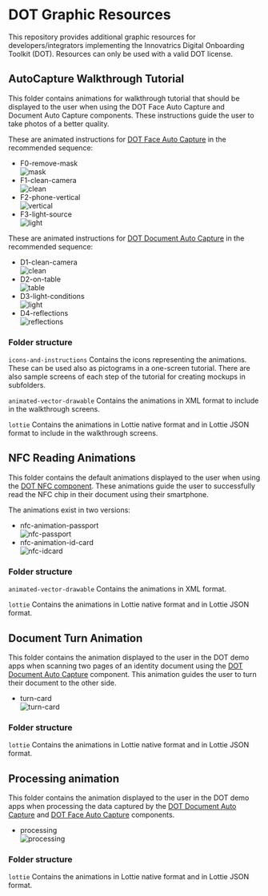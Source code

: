 # DOT Graphic Resources

This repository provides additional graphic resources for developers/integrators implementing the Innovatrics Digital Onboarding Toolkit (DOT). Resources can only be used with a valid DOT license.

## AutoCapture Walkthrough Tutorial

This folder contains animations for walkthrough tutorial that should be displayed to the user when using the DOT Face Auto Capture and Document Auto Capture components. These instructions guide the user to take photos of a better quality.


These are animated instructions for [DOT Face Auto Capture](https://developers.innovatrics.com/digital-onboarding/docs/functionalities/face/auto-capture/) in the recommended sequence:
- F0-remove-mask <br />
![mask](autocapture-walkthrough-tutorial/icons-and-instructions/F0-remove-mask.png)
- F1-clean-camera <br />
![clean](autocapture-walkthrough-tutorial/icons-and-instructions/F1-clean-camera.png)
- F2-phone-vertical <br />
![vertical](autocapture-walkthrough-tutorial/icons-and-instructions/F2-phone-vertical.png)
- F3-light-source <br />
![light](autocapture-walkthrough-tutorial/icons-and-instructions/F3-light-source.png)

These are animated instructions for [DOT Document Auto Capture](https://developers.innovatrics.com/digital-onboarding/docs/functionalities/document/auto-capture/) in the recommended sequence:
- D1-clean-camera <br />
![clean](autocapture-walkthrough-tutorial/icons-and-instructions/D1-clean-camera.png)
- D2-on-table <br />
![table](autocapture-walkthrough-tutorial/icons-and-instructions/D2-on-table.png)
- D3-light-conditions <br />
![light](autocapture-walkthrough-tutorial/icons-and-instructions/D3-light-conditions.png)
- D4-reflections <br />
![reflections](autocapture-walkthrough-tutorial/icons-and-instructions/D4-reflections.png)

### Folder structure

`icons-and-instructions` Contains the icons representing the animations. These can be used also as pictograms in a one-screen tutorial. There are also sample screens of each step of the tutorial for creating mockups in subfolders.

`animated-vector-drawable` Contains the animations in XML format to include in the walkthrough screens.

`lottie` Contains the animations in Lottie native format and in Lottie JSON format to include in the walkthrough screens.

## NFC Reading Animations

This folder contains the default animations displayed to the user when using the [DOT NFC component](https://developers.innovatrics.com/digital-onboarding/docs/functionalities/document/nfc-reading/). These animations guide the user to successfully read the NFC chip in their document using their smartphone.

The animations exist in two versions:
- nfc-animation-passport <br />
![nfc-passport](nfc-reading-animations/nfc-animation-passport.gif)
- nfc-animation-id-card <br />
![nfc-idcard](nfc-reading-animations/nfc-animation-id-card.gif)

### Folder structure

`animated-vector-drawable` Contains the animations in XML format.

`lottie` Contains the animations in Lottie native format and in Lottie JSON format.

## Document Turn Animation

This folder contains the animation displayed to the user in the DOT demo apps when scanning two pages of an identity document using the [DOT Document Auto Capture](https://developers.innovatrics.com/digital-onboarding/docs/functionalities/document/auto-capture/) component. This animation guides the user to turn their document to the other side.

- turn-card <br />
![turn-card](document-turn-animation/turn-card.gif)

### Folder structure

`lottie` Contains the animations in Lottie native format and in Lottie JSON format.

## Processing animation

This folder contains the animation displayed to the user in the DOT demo apps when processing the data captured by the [DOT Document Auto Capture](https://developers.innovatrics.com/digital-onboarding/docs/functionalities/document/auto-capture/) and [DOT Face Auto Capture](https://developers.innovatrics.com/digital-onboarding/docs/functionalities/face/auto-capture/) components.

- processing <br />
![processing](processing-animation/processing.gif)

### Folder structure

`lottie` Contains the animations in Lottie native format and in Lottie JSON format.
